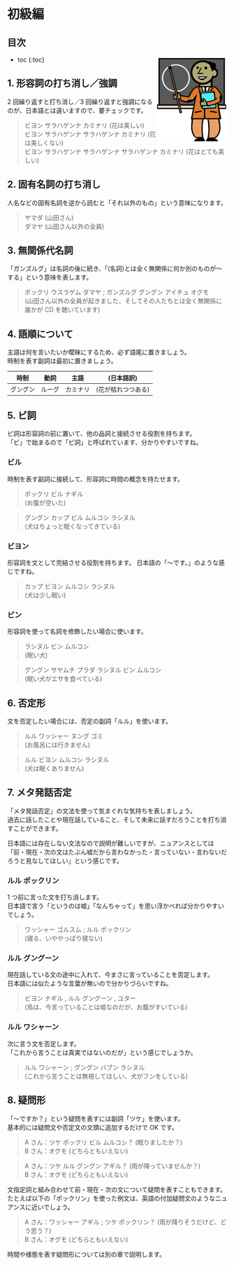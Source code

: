 # 初級編

## 目次

<img src="./assets/images/teacher.png" style="float:right" />

* toc
{:toc}

## 1. 形容詞の打ち消し／強調

2 回繰り返すと打ち消し／3 回繰り返すと強調になるのが、日本語とは違いますので、要チェックです。

> ビヨン サラハゲンナ カミナリ (花は美しい)  
> ビヨン サラハゲンナ サラハゲンナ カミナリ (花は美しくない)  
> ビヨン サラハゲンナ サラハゲンナ サラハゲンナ カミナリ (花はとても美しい)

## 2. 固有名詞の打ち消し

人名などの固有名詞を逆から読むと「それ以外のもの」という意味になります。

> ヤマダ (山田さん)  
> ダマヤ (山田さん以外の全員)

## 3. 無関係代名詞

「ガンズルグ」は名詞の後に続き、「(名詞)とは全く無関係に何か別のものが〜する」という意味を表します。

> ポックリ ウスラゲム ダマヤ ; ガンズルグ グングン アイチュ オグモ  
> (山田さん以外の全員が起きました、そしてその人たちとは全く無関係に誰かが CD を聴いています)

## 4. 語順について

主語は何を言いたいか曖昧にするため、必ず語尾に置きましょう。  
時制を表す副詞は最初に置きましょう。

|時制  | 動詞  |主語 | (日本語訳) |
|------|------|----|-----------|
| グングン | ルーグ | カミナリ | (花が枯れつつある) |

## 5. ビ詞

ビ詞は形容詞の前に置いて、他の品詞と接続させる役割を持ちます。  
「ビ」で始まるので「ビ詞」と呼ばれています、分かりやすいですね。

### ビル

時制を表す副詞に接続して、形容詞に時間の概念を持たせます。

> ポックリ ビル ナギル  
> (お腹が空いた)

> グングン カップ ビル ムルコシ ラシヌル  
> (犬はちょっと眠くなってきている)

### ビヨン

形容詞を文として完結させる役割を持ちます。
日本語の「〜です。」のような感じですね。

> カップ ビヨン ムルコシ ラシヌル  
> (犬は少し眠い)

### ビン

形容詞を使って名詞を修飾したい場合に使います。

> ラシヌル ビン ムルコシ  
> (眠い犬)

> グングン サヤムチ プラダ ラシヌル ビン ムルコシ  
> (眠い犬がエサを食べている)

## 6. 否定形

文を否定したい場合には、否定の副詞「ルル」を使います。

> ルル ワッシャー ヌング ゴミ  
> (お風呂には行きません)

> ルル ビヨン ムルコシ ラシヌル  
> (犬は眠くありません)

## 7. メタ発話否定

「メタ発話否定」の文法を使って気まぐれな気持ちを表しましょう。  
過去に話したことや現在話していること、そして未来に話すだろうことを打ち消すことができます。

日本語には存在しない文法なので説明が難しいですが、ニュアンスとしては「前・現在・次の文はたぶん嘘だから言わなかった・言っていない・言わないだろうと見なしてほしい」という感じです。

### ルル ポックリン

1 つ前に言った文を打ち消します。  
日本語で言う「というのは嘘」「なんちゃって」を思い浮かべれば分かりやすいでしょう。

 > ワッシャー ゴルスム ; ルル ポックリン  
 > (寝る、いややっぱり寝ない)

### ルル グングーン

現在話している文の途中に入れて、今まさに言っていることを否定します。  
日本語には似たような言葉が無いので分かりづらいですね。

> ビヨン ナギル , ルル グングーン , ユター  
> (鳥は、今言っていることは嘘なのだが、お腹がすいている)

### ルル ワシャーン

次に言う文を否定します。  
「これから言うことは真実ではないのだが」という感じでしょうか。

> ルル ワシャーン ; グングン バブン ラシヌル  
> (これから言うことは無視してほしい、犬がフンをしている)

## 8. 疑問形

「〜ですか？」という疑問を表すには副詞「ツケ」を使います。  
基本的には疑問文や否定文の文頭に追加するだけで OK です。

> A さん：ツケ ポックリ ビル ムルコシ？ (眠りましたか？)  
> B さん：オグモ (どちらともいえない)

> A さん：ツケ ルル グングン アギル？ (雨が降っていませんか？)  
> B さん：オグモ (どちらともいえない)

文指定詞と組み合わせて前・現在・次の文について疑問を表すこともできます。  
たとえば以下の「ポックリン」を使った例文は、英語の付加疑問文のようなニュアンスに近いでしょう。

> A さん：ワッシャー アギル ; ツケ ポックリン？ (雨が降りそうだけど、どう思う？)  
> B さん：オグモ (どちらともいえない)

時間や様態を表す疑問形については別の章で説明します。

